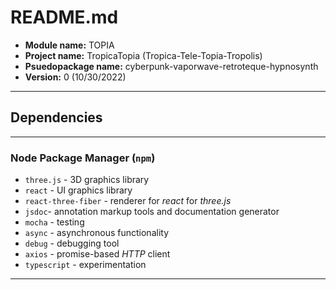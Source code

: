 # README.md
- **Module name:** TOPIA
- **Project name:** TropicaTopia (Tropica-Tele-Topia-Tropolis)
- **Psuedopackage name:** cyberpunk-vaporwave-retroteque-hypnosynth
- **Version:** 0 (10/30/2022)

____
## **Dependencies**
____
### Node Package Manager (`npm`)
- `three.js` - 3D graphics library
- `react` - UI graphics library
- `react-three-fiber` - renderer for *react* for *three.js*
- `jsdoc`-  annotation markup tools and documentation generator
- `mocha` - testing
- `async` - asynchronous functionality
- `debug` - debugging tool
- `axios` - promise-based *HTTP* client
- `typescript` - experimentation
____
